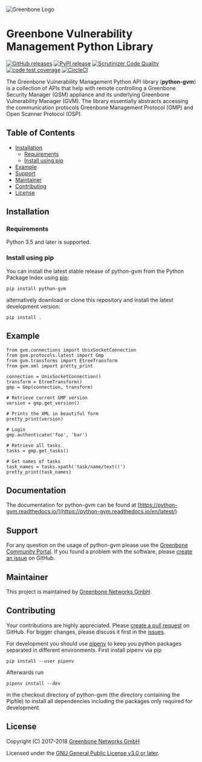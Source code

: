 ![Greenbone Logo](https://www.greenbone.net/wp-content/uploads/gb_logo_resilience_horizontal.png)

# Greenbone Vulnerability Management Python Library

[![GitHub releases](https://img.shields.io/github/release-pre/greenbone/python-gvm.svg)](https://github.com/greenbone/python-gvm/releases)
[![PyPI release](https://img.shields.io/pypi/v/gvm.svg)](https://pypi.org/project/python-gvm/)
[![Scrutinizer Code Quality](https://scrutinizer-ci.com/g/greenbone/python-gvm/badges/quality-score.png?b=master)](https://scrutinizer-ci.com/g/greenbone/python-gvm/?branch=master)
[![code test coverage](https://codecov.io/gh/greenbone/python-gvm/branch/master/graph/badge.svg)](https://codecov.io/gh/greenbone/python-gvm)
[![CircleCI](https://circleci.com/gh/greenbone/python-gvm/tree/master.svg?style=svg)](https://circleci.com/gh/greenbone/python-gvm/tree/master)

The Greenbone Vulnerability Management Python API library (**python-gvm**) is a
collection of APIs that help with remote controlling a Greenbone Security
Manager (GSM) appliance and its underlying Greenbone Vulnerability Manager
(GVM). The library essentially abstracts accessing the communication protocols
Greenbone Management Protocol (GMP) and Open Scanner Protocol (OSP).

## Table of Contents

* [Installation](#installation)
  * [Requirements](#requirements)
  * [Install using pip](#install-using-pip)
* [Example](#example)
* [Support](#support)
* [Maintainer](#maintainer)
* [Contributing](#contributing)
* [License](#license)

## Installation

### Requirements

Python 3.5 and later is supported.

### Install using pip

You can install the latest stable release of python-gvm from the Python Package
Index using [pip](https://pip.pypa.io/):

    pip install python-gvm

alternatively download or clone this repository and install the latest
development version:

    pip install .

## Example

```python3
from gvm.connections import UnixSocketConnection
from gvm.protocols.latest import Gmp
from gvm.transforms import EtreeTransform
from gvm.xml import pretty_print

connection = UnixSocketConnection()
transform = EtreeTransform()
gmp = Gmp(connection, transform)

# Retrieve current GMP version
version = gmp.get_version()

# Prints the XML in beautiful form
pretty_print(version)

# Login
gmp.authenticate('foo', 'bar')

# Retrieve all tasks
tasks = gmp.get_tasks()

# Get names of tasks
task_names = tasks.xpath('task/name/text()')
pretty_print(task_names)
```

## Documentation

The documentation for python-gvm can be found at
[https://python-gvm.readthedocs.io/](https://python-gvm.readthedocs.io/en/latest/)

## Support

For any question on the usage of python-gvm please use the
[Greenbone Community Portal](https://community.greenbone.net/c/gmp). If you
found a problem with the software, please
[create an issue](https://github.com/greenbone/gvm-tools/issues)
on GitHub.

## Maintainer

This project is maintained by [Greenbone Networks GmbH](https://www.greenbone.net/).

## Contributing

Your contributions are highly appreciated. Please
[create a pull request](https://github.com/greenbone/gvm-tools/pulls) on GitHub.
For bigger changes, please discuss it first in the
[issues](https://github.com/greenbone/gvm-tools/issues).

For development you should use [pipenv](https://pipenv.readthedocs.io/en/latest/)
to keep you python packages separated in different environments. First install
pipenv via pip

    pip install --user pipenv

Afterwards run

    pipenv install --dev

in the checkout directory of python-gvm (the directory containing the Pipfile)
to install all dependencies including the packages only required for
development.

## License

Copyright (C) 2017-2018 [Greenbone Networks GmbH](https://www.greenbone.net/)

Licensed under the [GNU General Public License v3.0 or later](LICENSE).
